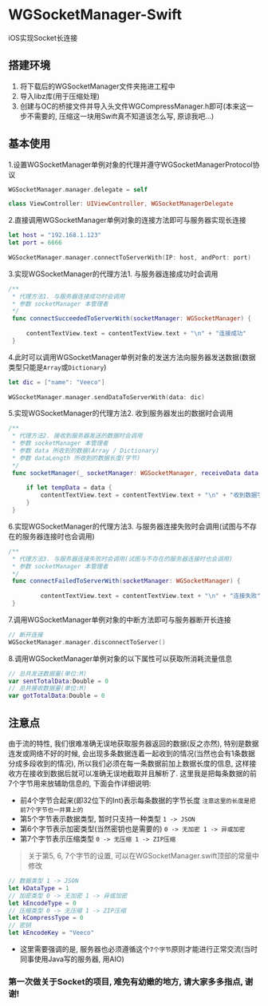 # WGSocketManager-Swift
iOS实现Socket长连接

## 搭建环境
1. 将下载后的WGSocketManager文件夹拖进工程中
2. 导入libz库(用于压缩处理)
3. 创建与OC的桥接文件并导入头文件WGCompressManager.h即可(本来这一步不需要的, 压缩这一块用Swift真不知道该怎么写, 原谅我吧...)

## 基本使用
1.设置WGSocketManager单例对象的代理并遵守WGSocketManagerProtocol协议
```swift
WGSocketManager.manager.delegate = self

class ViewController: UIViewController, WGSocketManagerDelegate
```
2.直接调用WGSocketManager单例对象的连接方法即可与服务器实现长连接
```swift
let host = "192.168.1.123"
let port = 6666
        
WGSocketManager.manager.connectToServerWith(IP: host, andPort: port)
```
3.实现WGSocketManager的代理方法1. 与服务器连接成功时会调用
```swift
/**
 * 代理方法1. 与服务器连接成功时会调用
 * 参数 socketManager 本管理者
 */
 func connectSucceededToServerWith(socketManager: WGSocketManager) {
        
     contentTextView.text = contentTextView.text + "\n" + "连接成功"
 }
```
4.此时可以调用WGSocketManager单例对象的发送方法向服务器发送数据(数据类型只能是`Array`或`Dictionary`)
```swift
let dic = ["name": "Veeco"]
        
WGSocketManager.manager.sendDataToServerWith(data: dic)
```
5.实现WGSocketManager的代理方法2. 收到服务器发出的数据时会调用
```swift
/**
 * 代理方法2. 接收到服务器发送的数据时会调用
 * 参数 socketManager 本管理者
 * 参数 data 所收到的数据(Array / Dictionary)
 * 参数 dataLength 所收到的数据长度(字节)
 */
 func socketManager(_ socketManager: WGSocketManager, receiveData data: Any?, dataLength: Int) {
        
     if let tempData = data {
         contentTextView.text = contentTextView.text + "\n" + "收到数据字节长度为" + String(dataLength) + "\n" + String(describing: tempData)
     }
 }
```
6.实现WGSocketManager的代理方法3. 与服务器连接失败时会调用(试图与不存在的服务器连接时也会调用)
```swift
/**
 * 代理方法3. 与服务器连接失败时会调用(试图与不存在的服务器连接时也会调用)
 * 参数 socketManager 本管理者
 */
 func connectFailedToServerWith(socketManager: WGSocketManager) {
        
         contentTextView.text = contentTextView.text + "\n" + "连接失败"
 }
```
7.调用WGSocketManager单例对象的中断方法即可与服务器断开长连接
```swift
// 断开连接
WGSocketManager.manager.disconnectToServer()
```
8.调用WGSocketManager单例对象的以下属性可以获取所消耗流量信息
```swift
// 总共发送数据量(单位:M)
var sentTotalData:Double = 0
// 总共接收数据量(单位:M)
var gotTotalData:Double = 0
```
## 注意点
由于流的特性, 我们很难准确无误地获取服务器返回的数据(反之亦然), 特别是数据连发或网络不好的时候, 会出现多条数据连着一起收到的情况(当然也会有1条数据分成多段收到的情况), 所以我们必须在每一条数据前加上数据长度的信息, 这样接收方在接收到数据后就可以准确无误地截取并且解析了. 这里我是把每条数据的前7个字节用来放辅助信息的, 下面会作详细说明:
* 前4个字节合起来(即32位下的Int)表示每条数据的字节长度 `注意这里的长度是把前7个字节也一并算上的`
* 第5个字节表示数据类型, 暂时只支持一种类型 `1 -> JSON`
* 第6个字节表示加密类型(当然密钥也是需要的) `0 -> 无加密 1 -> 异或加密`
* 第7个字节表示压缩类型 `0 -> 无压缩 1 -> ZIP压缩`

>关于第5, 6, 7个字节的设置, 可以在WGSocketManager.swift顶部的常量中修改
```swift
// 数据类型 1 -> JSON
let kDataType = 1
// 加密类型 0 -> 无加密 1 -> 异或加密
let kEncodeType = 0
// 压缩类型 0 -> 无压缩 1 -> ZIP压缩
let kCompressType = 0
// 密钥
let kEncodeKey = "Veeco"
```

* 这里需要强调的是, 服务器也必须遵循这个`7个字节`原则才能进行正常交流(当时同事使用Java写的服务器, 用AIO)

### 第一次做关于Socket的项目, 难免有幼嫩的地方, 请大家多多指点, 谢谢!

